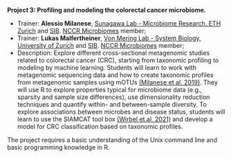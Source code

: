 **Project 3: Profiling and modeling the colorectal cancer microbiome.**

* Trainer: **Alessio Milanese**, [Sunagawa Lab - Microbiome Research, ETH Zurich](https://micro.biol.ethz.ch/research/sunagawa.html.) and [SIB](https://www.sib.swiss/scientific-community/research/groups-and-group-leaders/10277-shinichi-sunagawa-s-group). [NCCR Microbiomes](https://nccr-microbiomes.ch/) member;
* Trainer: **Lukas Malfertheiner**, [Von Mering Lab - System Biology, University of Zurich](https://www.mls.uzh.ch/en/research/von-mering) and [SIB](https://www.sib.swiss/christian-von-mering-group). [NCCR Microbiomes](https://nccr-microbiomes.ch/) member;
* Description: Explore different cross-sectional metagenomic studies related to colorectal cancer (CRC), starting from taxonomic profiling to modeling by machine learning. Students will learn to work with metagenomic sequencing data and how to create taxonomic profiles from metagenomic samples using mOTUs [(Milanese et al. 2019)](https://www.nature.com/articles/s41467-019-08844-4). They will use R to explore properties typical for microbiome data (e.g., sparsity and sample size differences), use dimensionality reduction techniques and quantify within- and between-sample diversity. To explore associations between microbes and disease status, students will learn to use the SIAMCAT tool box [(Wirbel et al. 2021)](https://genomebiology.biomedcentral.com/articles/10.1186/s13059-021-02306-1) and develop a model for CRC classification based on taxonomic profiles.

The project requires a basic understanding of the Unix command line and basic programming knowledge in R.

